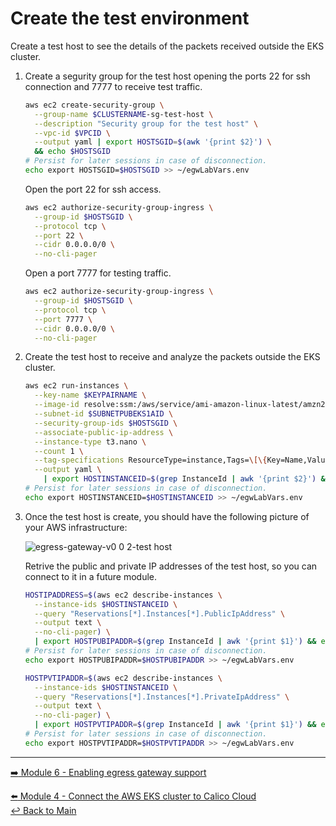 # Create the test environment

Create a test host to see the details of the packets received outside the EKS cluster.

1. Create a segurity group for the test host opening the ports 22 for ssh connection and 7777 to receive test traffic.

   ```bash
   aws ec2 create-security-group \
     --group-name $CLUSTERNAME-sg-test-host \
     --description "Security group for the test host" \
     --vpc-id $VPCID \
     --output yaml | export HOSTSGID=$(awk '{print $2}') \
     && echo $HOSTSGID
   # Persist for later sessions in case of disconnection.
   echo export HOSTSGID=$HOSTSGID >> ~/egwLabVars.env
   ```

   Open the port 22 for ssh access.

   ```bash
   aws ec2 authorize-security-group-ingress \
     --group-id $HOSTSGID \
     --protocol tcp \
     --port 22 \
     --cidr 0.0.0.0/0 \
     --no-cli-pager
   ```
   
   Open a port 7777 for testing traffic.

   ```bash
   aws ec2 authorize-security-group-ingress \
     --group-id $HOSTSGID \
     --protocol tcp \
     --port 7777 \
     --cidr 0.0.0.0/0 \
     --no-cli-pager
   ```

2. Create the test host to receive and analyze the packets outside the EKS cluster.

   ```bash
   aws ec2 run-instances \
     --key-name $KEYPAIRNAME \
     --image-id resolve:ssm:/aws/service/ami-amazon-linux-latest/amzn2-ami-hvm-x86_64-gp2 \
     --subnet-id $SUBNETPUBEKS1AID \
     --security-group-ids $HOSTSGID \
     --associate-public-ip-address \
     --instance-type t3.nano \
     --count 1 \
     --tag-specifications ResourceType=instance,Tags=\[\{Key=Name,Value=$CLUSTERNAME-test-host\}\] \
     --output yaml \
       | export HOSTINSTANCEID=$(grep InstanceId | awk '{print $2}') && echo $HOSTINSTANCEID
   # Persist for later sessions in case of disconnection.
   echo export HOSTINSTANCEID=$HOSTINSTANCEID >> ~/egwLabVars.env
   ```
    
3. Once the test host is create, you should have the following picture of your AWS infrastructure:

   ![egress-gateway-v0 0 2-test host](https://user-images.githubusercontent.com/104035488/205452170-92a6fc52-1fcb-44ab-86ca-8d35221cd7e0.png)

   Retrive the public and private IP addresses of the test host, so you can connect to it in a future module.

   ```bash
   HOSTIPADDRESS=$(aws ec2 describe-instances \
     --instance-ids $HOSTINSTANCEID \
     --query "Reservations[*].Instances[*].PublicIpAddress" \
     --output text \
     --no-cli-pager) \
     | export HOSTPUBIPADDR=$(grep InstanceId | awk '{print $1}') && echo $HOSTPUBIPADDR
   # Persist for later sessions in case of disconnection.
   echo export HOSTPUBIPADDR=$HOSTPUBIPADDR >> ~/egwLabVars.env
   ```

   ```bash
   HOSTPVTIPADDR=$(aws ec2 describe-instances \
     --instance-ids $HOSTINSTANCEID \
     --query "Reservations[*].Instances[*].PrivateIpAddress" \
     --output text \
     --no-cli-pager) \
     | export HOSTPVTIPADDR=$(grep InstanceId | awk '{print $1}') && echo $HOSTPVTIPADDR
   # Persist for later sessions in case of disconnection.
   echo export HOSTPVTIPADDR=$HOSTPVTIPADDR >> ~/egwLabVars.env
   ```

--- 

[:arrow_right: Module 6 - Enabling egress gateway support](/modules/module-6-egw-support.md) <br>

[:arrow_left: Module 4 - Connect the AWS EKS cluster to Calico Cloud](/modules/module-4-connect-calicocloud.md)  
[:leftwards_arrow_with_hook: Back to Main](/README.md)  
